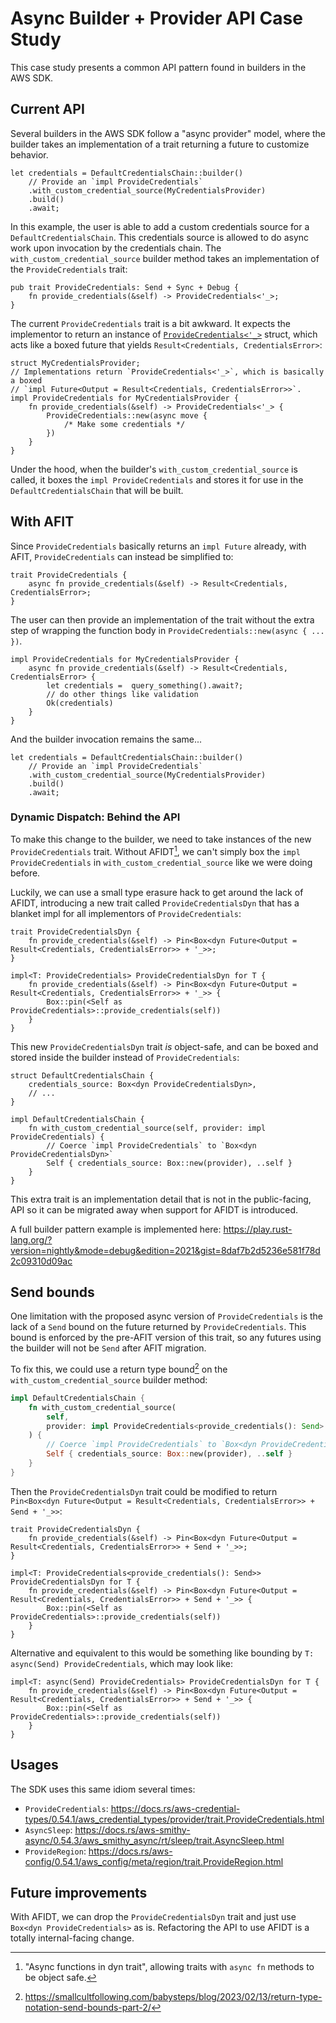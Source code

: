 # Async Builder + Provider API Case Study

This case study presents a common API pattern found in builders in the AWS SDK.

## Current API

Several builders in the AWS SDK follow a "async provider" model, where the builder takes an implementation of a trait returning a future to customize behavior.

```rust=
let credentials = DefaultCredentialsChain::builder()
    // Provide an `impl ProvideCredentials`
    .with_custom_credential_source(MyCredentialsProvider)
    .build()
    .await;
```

In this example, the user is able to add a custom credentials source for a `DefaultCredentialsChain`. This credentials source is allowed to do async work upon invocation by the credentials chain. The `with_custom_credential_source` builder method takes an implementation of the `ProvideCredentials` trait:

```rust=
pub trait ProvideCredentials: Send + Sync + Debug {
    fn provide_credentials(&self) -> ProvideCredentials<'_>;
}
```

The current `ProvideCredentials` trait is a bit awkward. It expects the implementor to return an instance of [`ProvideCredentials<'_>`](https://docs.rs/aws-credential-types/0.54.1/aws_credential_types/provider/future/struct.ProvideCredentials.html) struct, which acts like a boxed future that yields `Result<Credentials, CredentialsError>`:

```rust=
struct MyCredentialsProvider;
// Implementations return `ProvideCredentials<'_>`, which is basically a boxed
// `impl Future<Output = Result<Credentials, CredentialsError>>`.
impl ProvideCredentials for MyCredentialsProvider {
    fn provide_credentials(&self) -> ProvideCredentials<'_> {
        ProvideCredentials::new(async move {
            /* Make some credentials */
        })
    }
}
```

Under the hood, when the builder's `with_custom_credential_source` is called, it boxes the `impl ProvideCredentials` and stores it for use in the `DefaultCredentialsChain` that will be built.

## With AFIT

Since `ProvideCredentials` basically returns an `impl Future` already, with AFIT, `ProvideCredentials` can instead be simplified to:

```rust=
trait ProvideCredentials {
    async fn provide_credentials(&self) -> Result<Credentials, CredentialsError>;
}
```

The user can then provide an implementation of the trait without the extra step of wrapping the function body in `ProvideCredentials::new(async { ... })`.

```rust=
impl ProvideCredentials for MyCredentialsProvider {
    async fn provide_credentials(&self) -> Result<Credentials, CredentialsError> {
        let credentials =  query_something().await?;
        // do other things like validation
        Ok(credentials)
    }
}
```

And the builder invocation remains the same...
```rust=
let credentials = DefaultCredentialsChain::builder()
    // Provide an `impl ProvideCredentials`
    .with_custom_credential_source(MyCredentialsProvider)
    .build()
    .await;
```

### Dynamic Dispatch: Behind the API

To make this change to the builder, we need to take instances of the new `ProvideCredentials` trait. Without AFIDT[^1], we can't simply box the `impl ProvideCredentials` in `with_custom_credential_source` like we were doing before.

Luckily, we can use a small type erasure hack to get around the lack of AFIDT, introducing a new trait called `ProvideCredentialsDyn`  that has a blanket impl for all implementors of `ProvideCredentials`:

[^1]: "Async functions in dyn trait", allowing traits with `async fn` methods to be object safe.

```rust=
trait ProvideCredentialsDyn {
    fn provide_credentials(&self) -> Pin<Box<dyn Future<Output = Result<Credentials, CredentialsError>> + '_>>;
}

impl<T: ProvideCredentials> ProvideCredentialsDyn for T {
    fn provide_credentials(&self) -> Pin<Box<dyn Future<Output = Result<Credentials, CredentialsError>> + '_>> {
        Box::pin(<Self as ProvideCredentials>::provide_credentials(self))
    }
}
```

This new `ProvideCredentialsDyn` trait *is* object-safe, and can be boxed and stored inside the builder instead of `ProvideCredentials`:

```rust=
struct DefaultCredentialsChain {
    credentials_source: Box<dyn ProvideCredentialsDyn>,
    // ...
}

impl DefaultCredentialsChain {
    fn with_custom_credential_source(self, provider: impl ProvideCredentials) {
        // Coerce `impl ProvideCredentials` to `Box<dyn ProvideCredentialsDyn>`
        Self { credentials_source: Box::new(provider), ..self }
    }
}
```

This extra trait is an implementation detail that is not in the public-facing, API so it can be migrated away when support for AFIDT is introduced.

A full builder pattern example is implemented here: https://play.rust-lang.org/?version=nightly&mode=debug&edition=2021&gist=8daf7b2d5236e581f78d2c09310d09ac

## Send bounds

One limitation with the proposed async version of `ProvideCredentials` is the lack of a `Send` bound on the future returned by `ProvideCredentials`. This bound is enforced by the pre-AFIT version of this trait, so any futures using the builder will not be `Send` after AFIT migration.

To fix this, we could use a return type bound[^2] on the `with_custom_credential_source` builder method:

[^2]: https://smallcultfollowing.com/babysteps/blog/2023/02/13/return-type-notation-send-bounds-part-2/

```rust
impl DefaultCredentialsChain {
    fn with_custom_credential_source(
        self, 
        provider: impl ProvideCredentials<provide_credentials(): Send>
    ) {
        // Coerce `impl ProvideCredentials` to `Box<dyn ProvideCredentialsDyn>`
        Self { credentials_source: Box::new(provider), ..self }
    }
}
```

Then the `ProvideCredentialsDyn` trait could be modified to return `Pin<Box<dyn Future<Output = Result<Credentials, CredentialsError>> + Send + '_>>`:

```rust=
trait ProvideCredentialsDyn {
    fn provide_credentials(&self) -> Pin<Box<dyn Future<Output = Result<Credentials, CredentialsError>> + Send + '_>>;
}

impl<T: ProvideCredentials<provide_credentials(): Send>> ProvideCredentialsDyn for T {
    fn provide_credentials(&self) -> Pin<Box<dyn Future<Output = Result<Credentials, CredentialsError>> + Send + '_>> {
        Box::pin(<Self as ProvideCredentials>::provide_credentials(self))
    }
}
```

Alternative and equivalent to this would be something like bounding by `T: async(Send) ProvideCredentials`, which may look like:

```rust=
impl<T: async(Send) ProvideCredentials> ProvideCredentialsDyn for T {
    fn provide_credentials(&self) -> Pin<Box<dyn Future<Output = Result<Credentials, CredentialsError>> + Send + '_>> {
        Box::pin(<Self as ProvideCredentials>::provide_credentials(self))
    }
}
```

## Usages

The SDK uses this same idiom several times:
* `ProvideCredentials`: https://docs.rs/aws-credential-types/0.54.1/aws_credential_types/provider/trait.ProvideCredentials.html
* `AsyncSleep`: https://docs.rs/aws-smithy-async/0.54.3/aws_smithy_async/rt/sleep/trait.AsyncSleep.html
* `ProvideRegion`: https://docs.rs/aws-config/0.54.1/aws_config/meta/region/trait.ProvideRegion.html

## Future improvements

With AFIDT, we can drop the `ProvideCredentialsDyn` trait and just use `Box<dyn ProvideCredentials>` as is. Refactoring the API to use AFIDT is a totally internal-facing change.
